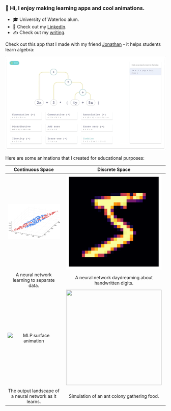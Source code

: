 ### 👋 Hi, I enjoy making learning apps and cool animations.

- 🎓 University of Waterloo alum.
- 👔 Check out my [LinkedIn](https://www.linkedin.com/in/tyronjung/).
- ✍️ Check out my [writing](https://medium.com/@tyronjung).

Check out this app that I made with my friend [Jonathan](https://github.com/jonmarkprice) - it helps students learn algebra:

![Lemma animation](images/lemma_anim.gif)

Here are some animations that I created for educational purposes:

| Continuous Space | Discrete Space |
| :-: | :-: |
| ![Nonlinear animation](images/nonlin_anim.gif) | <img src="images/daydream_anim.gif" width="300" height="300"> |
| A neural network learning to separate data. | A neural network daydreaming about handwritten digits. |
| ![MLP surface animation](images/mlp_surface_anim.gif) | <img src="images/ants_anim.gif" width="300" height="300"> |
| The output landscape of a neural network as it learns. | Simulation of an ant colony gathering food. |
